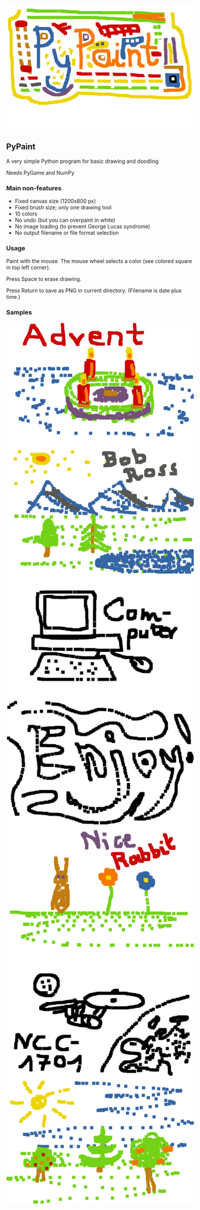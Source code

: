 ![logo](https://github.com/mdoege/PyPaint/raw/master/logo.gif "PyPaint logo")

## PyPaint

A very simple Python program for basic drawing and doodling

Needs PyGame and NumPy

### Main non-features

* Fixed canvas size (1200x800 px)
* Fixed brush size; only one drawing tool
* 10 colors
* No undo (but you can overpaint in white)
* No image loading (to prevent George Lucas syndrome)
* No output filename or file format selection

### Usage

Paint with the mouse. The mouse wheel selects a color (see colored square
in top left corner).

Press Space to erase drawing.

Press Return to save as PNG in current directory.
(Filename is date plus time.)

### Samples

![sample1](https://github.com/mdoege/PyPaint/raw/master/samples/advent.png "Advent wreath")
![sample2](https://github.com/mdoege/PyPaint/raw/master/samples/bob_ross.png "Bob Ross landscape")
![sample3](https://github.com/mdoege/PyPaint/raw/master/samples/computer.png "Computer")
![sample4](https://github.com/mdoege/PyPaint/raw/master/samples/enjoy.png "Enjoy!")
![sample5](https://github.com/mdoege/PyPaint/raw/master/samples/rabbit.png "Nice rabbit")
![sample6](https://github.com/mdoege/PyPaint/raw/master/samples/star_trek.png "The Enterprise")
![sample7](https://github.com/mdoege/PyPaint/raw/master/samples/trees.png "Happy little trees")

